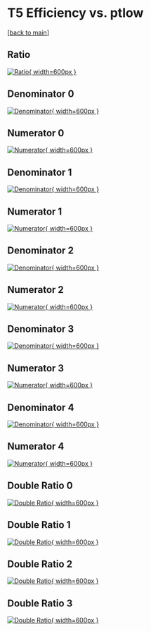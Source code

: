 # T5 Efficiency vs. ptlow

[[back to main](./)]



## Ratio

[![Ratio](../mtv/var/T5_vtr_321_-1_eff_ptlow.png){ width=600px }](../mtv/var/T5_vtr_321_-1_eff_ptlow.pdf)

## Denominator 0

[![Denominator](../mtv/den/T5_vtr_321_-1_eff_ptlow_den0.png){ width=600px }](../mtv/den/T5_vtr_321_-1_eff_ptlow_den0.pdf)

## Numerator 0

[![Numerator](../mtv/num/T5_vtr_321_-1_eff_ptlow_num0.png){ width=600px }](../mtv/num/T5_vtr_321_-1_eff_ptlow_num0.pdf)

## Denominator 1

[![Denominator](../mtv/den/T5_vtr_321_-1_eff_ptlow_den1.png){ width=600px }](../mtv/den/T5_vtr_321_-1_eff_ptlow_den1.pdf)

## Numerator 1

[![Numerator](../mtv/num/T5_vtr_321_-1_eff_ptlow_num1.png){ width=600px }](../mtv/num/T5_vtr_321_-1_eff_ptlow_num1.pdf)

## Denominator 2

[![Denominator](../mtv/den/T5_vtr_321_-1_eff_ptlow_den2.png){ width=600px }](../mtv/den/T5_vtr_321_-1_eff_ptlow_den2.pdf)

## Numerator 2

[![Numerator](../mtv/num/T5_vtr_321_-1_eff_ptlow_num2.png){ width=600px }](../mtv/num/T5_vtr_321_-1_eff_ptlow_num2.pdf)

## Denominator 3

[![Denominator](../mtv/den/T5_vtr_321_-1_eff_ptlow_den3.png){ width=600px }](../mtv/den/T5_vtr_321_-1_eff_ptlow_den3.pdf)

## Numerator 3

[![Numerator](../mtv/num/T5_vtr_321_-1_eff_ptlow_num3.png){ width=600px }](../mtv/num/T5_vtr_321_-1_eff_ptlow_num3.pdf)

## Denominator 4

[![Denominator](../mtv/den/T5_vtr_321_-1_eff_ptlow_den4.png){ width=600px }](../mtv/den/T5_vtr_321_-1_eff_ptlow_den4.pdf)

## Numerator 4

[![Numerator](../mtv/num/T5_vtr_321_-1_eff_ptlow_num4.png){ width=600px }](../mtv/num/T5_vtr_321_-1_eff_ptlow_num4.pdf)

## Double Ratio 0

[![Double Ratio](../mtv/ratio/T5_vtr_321_-1_eff_ptlow_ratio0.png){ width=600px }](../mtv/ratio/T5_vtr_321_-1_eff_ptlow_ratio0.pdf)

## Double Ratio 1

[![Double Ratio](../mtv/ratio/T5_vtr_321_-1_eff_ptlow_ratio1.png){ width=600px }](../mtv/ratio/T5_vtr_321_-1_eff_ptlow_ratio1.pdf)

## Double Ratio 2

[![Double Ratio](../mtv/ratio/T5_vtr_321_-1_eff_ptlow_ratio2.png){ width=600px }](../mtv/ratio/T5_vtr_321_-1_eff_ptlow_ratio2.pdf)

## Double Ratio 3

[![Double Ratio](../mtv/ratio/T5_vtr_321_-1_eff_ptlow_ratio3.png){ width=600px }](../mtv/ratio/T5_vtr_321_-1_eff_ptlow_ratio3.pdf)


